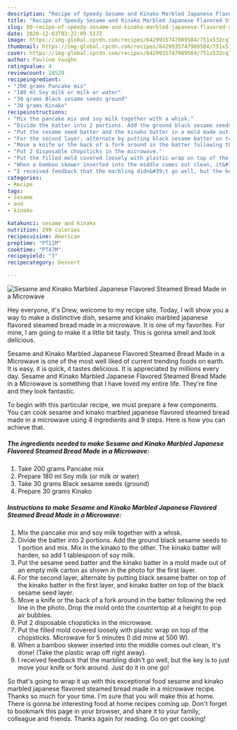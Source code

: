 ```yaml
---
description: "Recipe of Speedy Sesame and Kinako Marbled Japanese Flavored Steamed Bread Made in a Microwave"
title: "Recipe of Speedy Sesame and Kinako Marbled Japanese Flavored Steamed Bread Made in a Microwave"
slug: 80-recipe-of-speedy-sesame-and-kinako-marbled-japanese-flavored-steamed-bread-made-in-a-microwave
date: 2020-12-03T03:22:09.517Z
image: https://img-global.cpcdn.com/recipes/6429935747989504/751x532cq70/sesame-and-kinako-marbled-japanese-flavored-steamed-bread-made-in-a-microwave-recipe-main-photo.jpg
thumbnail: https://img-global.cpcdn.com/recipes/6429935747989504/751x532cq70/sesame-and-kinako-marbled-japanese-flavored-steamed-bread-made-in-a-microwave-recipe-main-photo.jpg
cover: https://img-global.cpcdn.com/recipes/6429935747989504/751x532cq70/sesame-and-kinako-marbled-japanese-flavored-steamed-bread-made-in-a-microwave-recipe-main-photo.jpg
author: Pauline Vaughn
ratingvalue: 4
reviewcount: 24520
recipeingredient:
- "200 grams Pancake mix"
- "180 ml Soy milk or milk or water"
- "30 grams Black sesame seeds ground"
- "30 grams Kinako"
recipeinstructions:
- "Mix the pancake mix and soy milk together with a whisk."
- "Divide the batter into 2 portions. Add the ground black sesame seeds to 1 portion and mix. Mix in the kinako to the other. The kinako batter will harden, so add 1 tablespoon of soy milk."
- "Put the sesame seed batter and the kinako batter in a mold made out of an empty milk carton as shown in the photo for the first layer."
- "For the second layer, alternate by putting black sesame batter on top of the kinako batter in the first layer, and kinako batter on top of the black sesame seed layer."
- "Move a knife or the back of a fork around in the batter following the red line in the photo. Drop the mold onto the countertop at a height to pop air bubbles."
- "Put 2 disposable chopsticks in the microwave."
- "Put the filled mold covered loosely with plastic wrap on top of the chopsticks. Microwave for 5 minutes (I did mine at 500 W)."
- "When a bamboo skewer inserted into the middle comes out clean, it&#39;s done! (Take the plastic wrap off right away)."
- "I received feedback that the marbling didn&#39;t go well, but the key is to just move your knife or fork around. Just do it in one go!"
categories:
- Recipe
tags:
- sesame
- and
- kinako

katakunci: sesame and kinako 
nutrition: 299 calories
recipecuisine: American
preptime: "PT11M"
cooktime: "PT47M"
recipeyield: "3"
recipecategory: Dessert

---
```



![Sesame and Kinako Marbled Japanese Flavored Steamed Bread Made in a Microwave](https://img-global.cpcdn.com/recipes/6429935747989504/751x532cq70/sesame-and-kinako-marbled-japanese-flavored-steamed-bread-made-in-a-microwave-recipe-main-photo.jpg)

Hey everyone, it's Drew, welcome to my recipe site. Today, I will show you a way to make a distinctive dish, sesame and kinako marbled japanese flavored steamed bread made in a microwave. It is one of my favorites. For mine, I am going to make it a little bit tasty. This is gonna smell and look delicious.



Sesame and Kinako Marbled Japanese Flavored Steamed Bread Made in a Microwave is one of the most well liked of current trending foods on earth. It is easy, it is quick, it tastes delicious. It is appreciated by millions every day. Sesame and Kinako Marbled Japanese Flavored Steamed Bread Made in a Microwave is something that I have loved my entire life. They're fine and they look fantastic.


To begin with this particular recipe, we must prepare a few components. You can cook sesame and kinako marbled japanese flavored steamed bread made in a microwave using 4 ingredients and 9 steps. Here is how you can achieve that.

<!--inarticleads1-->

##### The ingredients needed to make Sesame and Kinako Marbled Japanese Flavored Steamed Bread Made in a Microwave:

1. Take 200 grams Pancake mix
1. Prepare 180 ml Soy milk (or milk or water)
1. Take 30 grams Black sesame seeds (ground)
1. Prepare 30 grams Kinako




<!--inarticleads2-->

##### Instructions to make Sesame and Kinako Marbled Japanese Flavored Steamed Bread Made in a Microwave:

1. Mix the pancake mix and soy milk together with a whisk.
1. Divide the batter into 2 portions. Add the ground black sesame seeds to 1 portion and mix. Mix in the kinako to the other. The kinako batter will harden, so add 1 tablespoon of soy milk.
1. Put the sesame seed batter and the kinako batter in a mold made out of an empty milk carton as shown in the photo for the first layer.
1. For the second layer, alternate by putting black sesame batter on top of the kinako batter in the first layer, and kinako batter on top of the black sesame seed layer.
1. Move a knife or the back of a fork around in the batter following the red line in the photo. Drop the mold onto the countertop at a height to pop air bubbles.
1. Put 2 disposable chopsticks in the microwave.
1. Put the filled mold covered loosely with plastic wrap on top of the chopsticks. Microwave for 5 minutes (I did mine at 500 W).
1. When a bamboo skewer inserted into the middle comes out clean, it&#39;s done! (Take the plastic wrap off right away).
1. I received feedback that the marbling didn&#39;t go well, but the key is to just move your knife or fork around. Just do it in one go!




So that's going to wrap it up with this exceptional food sesame and kinako marbled japanese flavored steamed bread made in a microwave recipe. Thanks so much for your time. I'm sure that you will make this at home. There is gonna be interesting food at home recipes coming up. Don't forget to bookmark this page in your browser, and share it to your family, colleague and friends. Thanks again for reading. Go on get cooking!
